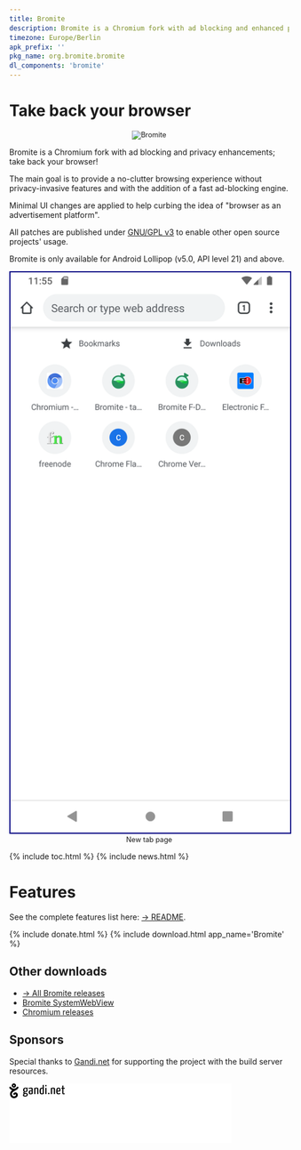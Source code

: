 ```yaml
---
title: Bromite
description: Bromite is a Chromium fork with ad blocking and enhanced privacy; take back your browser
timezone: Europe/Berlin
apk_prefix: ''
pkg_name: org.bromite.bromite
dl_components: 'bromite'
---
```

# Take back your browser

<div style="width:image width px; font-size:90%; text-align:center"><img title="Bromite - Take back your browser!" src="/bromite.png" width="96" alt="Bromite" /></div>

Bromite is a Chromium fork with ad blocking and privacy enhancements; take back your browser!

The main goal is to provide a no-clutter browsing experience without privacy-invasive features and with the addition of a fast ad-blocking engine.

Minimal UI changes are applied to help curbing the idea of "browser as an advertisement platform".

All patches are published under [GNU/GPL v3](https://github.com/bromite/bromite/blob/master/LICENSE) to enable other open source projects' usage.

Bromite is only available for Android Lollipop (v5.0, API level 21) and above.

<div style="width:image width px; font-size:90%; text-align:center"><img style="border: 2px solid navy" title="New Tab Page" alt="New Tab Page" src="/assets/screenshots/ntp_home.png" />New tab page</div>

{% include toc.html %}
{% include news.html %}

# Features

See the complete features list here: [&rarr; README](https://github.com/bromite/bromite/blob/master/README.md#features).

{% include donate.html %}
{% include download.html app_name='Bromite' %}

## Other downloads

* [&rarr; All Bromite releases](https://github.com/bromite/bromite/releases)
* [Bromite SystemWebView](/system_web_view)
* [Chromium releases](/chromium)

## Sponsors

Special thanks to [Gandi.net](https://www.gandi.net/) for supporting the project with the build server resources.

<a href="https://www.gandi.net/"><img src="assets/img/gandi_logo.svg" alt="Gandi.net" title="Gandi.net" /></a>
